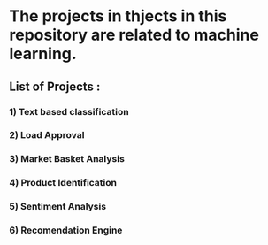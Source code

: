 # The projects in thjects in this repository are related to machine learning.

## List of Projects : 

### 1) Text based classification
### 2) Load Approval
### 3) Market Basket Analysis
### 4) Product Identification
### 5) Sentiment Analysis
### 6) Recomendation Engine

